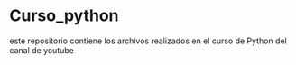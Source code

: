 # Curso_python
este repositorio contiene los archivos realizados en el curso de Python del canal de youtube

